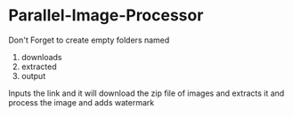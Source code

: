 # Parallel-Image-Processor
Don't Forget to create empty folders named 
1. downloads
2. extracted
3. output


Inputs the link and it will download the zip file of images and extracts it and process the image and adds watermark

